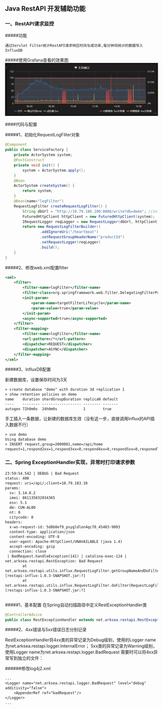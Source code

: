 ## Java RestAPI 开发辅助功能

### 一、RestAPI请求监控

#####功能

    通过Servlet Filter统计RestAPI请求响应时间与成功率,每分钟将统计的数据写入InfluxDB

#####使用Grafana查看的效果图
![image](./docs/images/grafana1.png)

####代码与配置

#####1、初始化RequestLogFilter对象
```java
@Component
public class ServiceFactory {
    private ActorSystem system;   
    @PostConstruct
    private void init() {
        system = ActorSystem.apply();
    }
    @Bean
    ActorSystem createSystem() {
        return system;
    }
    @Bean(name="logFilter")
    RequestLogFilter createRequestLogFilter() {
        String dbUrl = "http://10.79.186.100:8086/write?db=demo"; //influxdb
        FuturedHttpClient httpClient = new FuturedHttpClient(system); 
        IRequestLogger reqLogger = new RequestLogger(dbUrl, httpClient);
        return new RequestLogFilterBuilder()
                .addIgnoreUri("/heartbeat")
                .setRequestGroupHeaderName("productId")
                .setRequestLogger(reqLogger)
                .build();
    }
}
```

#####2、修改web.xml配置filter
```xml
<xml>
    <filter>
        <filter-name>logFilter</filter-name>
        <filter-class>org.springframework.web.filter.DelegatingFilterProxy</filter-class>
        <init-param>
            <param-name>targetFilterLifecycle</param-name>
            <param-value>true</param-value>
        </init-param>
        <async-supported>true</async-supported>
    </filter>
    <filter-mapping>
        <filter-name>logFilter</filter-name>
        <url-pattern>/*</url-pattern>
        <dispatcher>REQUEST</dispatcher>
        <dispatcher>ASYNC</dispatcher>
    </filter-mapping>
</xml>
```

#####3、InfluxDB配置

新建数据库，设置保存时间为3天

    > create database "demo" with duration 3d replication 1
    > show retention policies on demo
    name    duration shardGroupDuration replicaN default
    ----    -------- ------------------ -------- -------
    autogen 72h0m0s  24h0m0s            1        true

手工插入一条数据，让新建的数据库生效（没有这一步，直接调用Influx的API插入数据不行）

    > use demo
    Using database demo
    > INSERT request,group=2000001,name=/api/home request=1,respond2xx=1,respond3xx=0,respond4xx=0,respond5xx=0,responedTime=10

### 二、Spring ExceptionHandler实现，异常时打印请求参数

```text
23:59:54.542 | DEBUG | Bad Request
status: 400
request: uri=/api/;client=10.79.183.10
params: 
  sv: 3.14.8.2
  imei: 861135032034365
  osv: 5.1
  dm: CUN-AL00
  nt: 0
  citycode: 0
headers: 
  x-ws-request-id: 5d8b8ef9_psygldlon4qc70_45403-9093
  content-type: application/json
  content-encoding: UTF-8
  user-agent: Apache-HttpClient/UNAVAILABLE (java 1.4)
  accept-encoding: gzip
  connection: close
 | BadRequest.handleException(141) | catalina-exec-124 | 
net.arksea.restapi.RestException: Bad Request
        at net.arksea.restapi.utils.influx.RequestLogFilter.getGroupNameAndDoFilter(RequestLogFilter.java:97) [restapi-influx-1.0.3-SNAPSHOT.jar:?]
        at net.arksea.restapi.utils.influx.RequestLogFilter.doFilter(RequestLogFilter.java:72) [restapi-influx-1.0.3-SNAPSHOT.jar:?]
        
```

#####1、基本配置
在Spring自动扫描路径中定义RestExceptionHandler类
```java
@ControllerAdvice
public class RestExceptionHandler extends net.arksea.restapi.RestExceptionHandler {}
```

#####2、4xx错误与5xx错误日志分别记录

RestExceptionHandler将4xx类的异常记录为Debug级别，使用的Logger name为net.arksea.restapi.logger.InternalError；
5xx类的异常记录为Warning级别，使用Logger name为net.arksea.restapi.logger.BadRequest
需要时可以将4xx异常写到独立的文件：

######修改log4j2.xml
```
...
<Logger name="net.arksea.restapi.logger.BadRequest" level="debug" additivity="false">
    <AppenderRef ref="badRequest"/>
</Logger>
...
```
